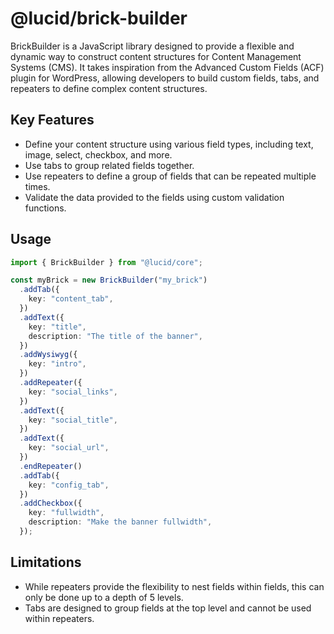 # @lucid/brick-builder

BrickBuilder is a JavaScript library designed to provide a flexible and dynamic way to construct content structures for Content Management Systems (CMS). It takes inspiration from the Advanced Custom Fields (ACF) plugin for WordPress, allowing developers to build custom fields, tabs, and repeaters to define complex content structures.

## Key Features

- Define your content structure using various field types, including text, image, select, checkbox, and more.
- Use tabs to group related fields together.
- Use repeaters to define a group of fields that can be repeated multiple times.
- Validate the data provided to the fields using custom validation functions.

## Usage

```typescript
import { BrickBuilder } from "@lucid/core";

const myBrick = new BrickBuilder("my_brick")
  .addTab({
    key: "content_tab",
  })
  .addText({
    key: "title",
    description: "The title of the banner",
  })
  .addWysiwyg({
    key: "intro",
  })
  .addRepeater({
    key: "social_links",
  })
  .addText({
    key: "social_title",
  })
  .addText({
    key: "social_url",
  })
  .endRepeater()
  .addTab({
    key: "config_tab",
  })
  .addCheckbox({
    key: "fullwidth",
    description: "Make the banner fullwidth",
  });
```

## Limitations

- While repeaters provide the flexibility to nest fields within fields, this can only be done up to a depth of 5 levels.
- Tabs are designed to group fields at the top level and cannot be used within repeaters.
